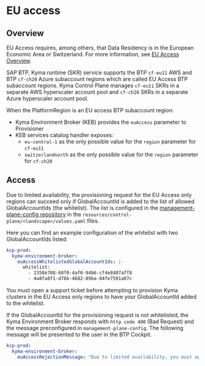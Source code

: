 # EU access

## Overview

EU Access requires, among others, that Data Residency is in the European Economic Area or Switzerland. 
For more information, see [EU Access Overview](https://wiki.one.int.sap/wiki/display/IntBusComp/EU+Access+Overview). 

SAP BTP, Kyma runtime (SKR) service supports the BTP `cf-eu11` AWS and BTP `cf-ch20` Azure subaccount regions which are
called EU Access BTP subaccount regions. 
Kyma Control Plane manages `cf-eu11` SKRs in a separate AWS hyperscaler account pool and 
`cf-ch20` SKRs in a separate Azure hyperscaler account pool.

When the PlatformRegion is an EU access BTP subaccount region:
- Kyma Environment Broker (KEB) provides the `euAccess` parameter to Provisioner
- KEB services catalog handler exposes:
  - `eu-central-1` as the only possible value for the `region` parameter for `cf-eu11` 
  - `switzerlandnorth` as the only possible value for the `region` parameter for `cf-ch20`

## Access 
Due to limited availability, the provisioning request for the EU Access only regions can succeed only if GlobalAccountId 
is added to the list of allowed GlobalAccountIds (the whitelist).
The list is configured in the [management-plane-config repository](https://github.tools.sap/kyma/management-plane-config) 
in the `resources/control-plane/<landscape>/values.yaml` files.

Here you can find an example configuration of the whitelist with two GlobalAccountIds listed:
```yaml
kcp-prod:
  kyma-environment-broker:
    euAccessWhitelistedGlobalAccountIds: |-
      whitelist:
        - 2358e708-68f0-4af0-94b6-cf4e8407aff8
        - 4a8fa8f1-d76b-4682-89ba-84fe7591a07c
```

You must open a support ticket before attempting to provision Kyma clusters in the EU Access only regions to have your 
GlobalAccountId added to the whitelist.

If the GlobalAccountId for the provisioning request is not whitelisted, the Kyma Environment Broker responds 
with `http code 400` (Bad Request) and the message preconfigured in `management-plane-config`. 
The following message will be presented to the user in the BTP Cockpit.   
```yaml
kcp-prod:
  kyma-environment-broker:
    euAccessRejectionMessage: "Due to limited availability, you must open a support ticket before attempting to provision Kyma clusters in the EU Access only regions"
